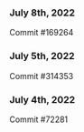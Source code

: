 ### July 8th, 2022

Commit #169264

### July 5th, 2022

Commit #314353


### July 4th, 2022

Commit #72281
